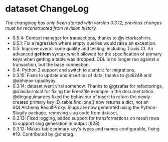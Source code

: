 # dataset ChangeLog

*The changelog has only been started with version 0.3.12, previous
changes must be reconstructed from revision history.*

* 0.5.4: Context manager for transactions, thanks to @victorkashirin.
* 0.5.1: Fix a regression where empty queries would raise an exception.
* 0.5: Improve overall code quality and testing, including Travis CI.
  An advanced __getitem__ syntax which allowed for the specification 
  of primary keys when getting a table was dropped. 
  DDL is no longer run against a transaction, but the base connection. 
* 0.4: Python 3 support and switch to alembic for migrations.
* 0.3.15: Fixes to update and insertion of data, thanks to @cli248
  and @abhinav-upadhyay.
* 0.3.14: dataset went viral somehow. Thanks to @gtsafas for
  refactorings, @alasdairnicol for fixing the Freezfile example in 
  the documentation. @diegoguimaraes fixed the behaviour of insert to
  return the newly-created primary key ID. table.find_one() now
  returns a dict, not an SQLAlchemy ResultProxy. Slugs are now generated
  using the Python-Slugify package, removing slug code from dataset. 
* 0.3.13: Fixed logging, added support for transformations on result
  rows to support slug generation in output (#28).
* 0.3.12: Makes table primary key's types and names configurable, fixing
  #19. Contributed by @dnatag.
